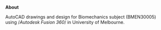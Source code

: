 **About**

AutoCAD drawings and design for Biomechanics subject (BMEN30005) using /*Autodesk Fusion 360*/ in University of Melbourne.
